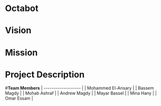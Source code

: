 # Octabot
# Vision
# Mission
# Project Description

#**Team Members**
| ------------------- | 
| Mohammed El-Ansary  |
| Bassem Magdy  |
| Mohab Ashraf  | 
| Andrew Magdy |
| Mayar Bassel |
| Mina Hany |
| Omar Essam |

